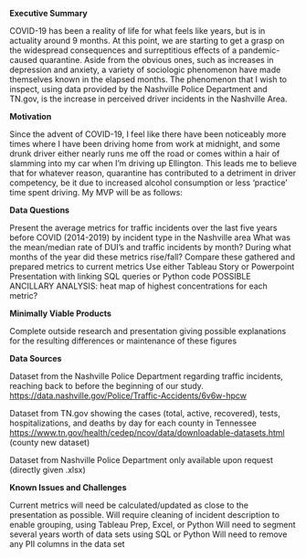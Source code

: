 <b>Executive Summary</b>

COVID-19 has been a reality of life for what feels like years, but is in actuality around 9 months. At this point, we are starting to get a grasp on the widespread consequences and surreptitious effects of a pandemic-caused quarantine. Aside from the obvious ones, such as increases in depression and anxiety, a variety of sociologic phenomenon have made themselves known in the elapsed months. The phenomenon that I wish to inspect, using data provided by the Nashville Police Department and TN.gov, is the increase in perceived driver incidents in the Nashville Area.

<b>Motivation</b>

Since the advent of COVID-19, I feel like there have been noticeably more times where I have been driving home from work at midnight, and some drunk driver either nearly runs me off the road or comes within a hair of slamming into my car when I’m driving up Ellington. This leads me to believe that for whatever reason, quarantine has contributed to a detriment in driver competency, be it due to increased alcohol consumption or less ‘practice’ time spent driving.  My MVP will be as follows:

<b>Data Questions</b>

Present the average metrics for traffic incidents over the last five years before COVID (2014-2019) by incident type in the Nashville area
What was the mean/median rate of DUI’s and traffic incidents by month?
During what months of the year did these metrics rise/fall?
Compare these gathered and prepared metrics to current metrics 
Use either Tableau Story or Powerpoint Presentation with linking SQL queries or Python code
POSSIBLE ANCILLARY ANALYSIS: heat map of highest concentrations for each metric?

<b>Minimally Viable Products</b>

Complete outside research and presentation giving possible explanations for the resulting differences or maintenance of these figures


<b>Data Sources</b>

Dataset from the Nashville Police Department regarding traffic incidents, reaching back to before the beginning of our study.
https://data.nashville.gov/Police/Traffic-Accidents/6v6w-hpcw

Dataset from TN.gov showing the cases (total, active, recovered), tests, hospitalizations, and deaths by day for each county in Tennessee
https://www.tn.gov/health/cedep/ncov/data/downloadable-datasets.html (county new dataset)

Dataset from Nashville Police Department only available upon request (directly given .xlsx)

<b>Known Issues and Challenges</b>

Current metrics will need be calculated/updated as close to the presentation as possible.
Will require cleaning of incident description to enable grouping, using Tableau Prep, Excel, or Python
Will need to segment several years worth of data sets using SQL or Python
Will need to remove any PII columns in the data set

